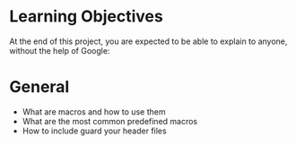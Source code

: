# Learning Objectives
 At the end of this project, you are expected to be able to explain to anyone, without the help of Google:

# General
- What are macros and how to use them
- What are the most common predefined macros
- How to include guard your header files